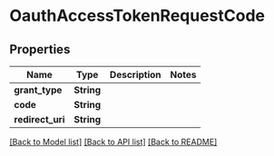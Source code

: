 # OauthAccessTokenRequestCode

## Properties
Name | Type | Description | Notes
------------ | ------------- | ------------- | -------------
**grant_type** | **String** |  | 
**code** | **String** |  | 
**redirect_uri** | **String** |  | 

[[Back to Model list]](../README.md#documentation-for-models) [[Back to API list]](../README.md#documentation-for-api-endpoints) [[Back to README]](../README.md)


